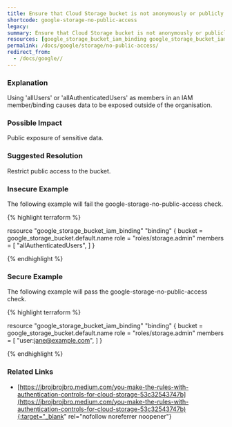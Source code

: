 ```yaml
---
title: Ensure that Cloud Storage bucket is not anonymously or publicly accessible.
shortcode: google-storage-no-public-access
legacy: 
summary: Ensure that Cloud Storage bucket is not anonymously or publicly accessible. 
resources: [google_storage_bucket_iam_binding google_storage_bucket_iam_member] 
permalink: /docs/google/storage/no-public-access/
redirect_from: 
  - /docs/google//
---
```


### Explanation

Using 'allUsers' or 'allAuthenticatedUsers' as members in an IAM member/binding causes data to be exposed outside of the organisation.

### Possible Impact
Public exposure of sensitive data.

### Suggested Resolution
Restrict public access to the bucket.


### Insecure Example

The following example will fail the google-storage-no-public-access check.

{% highlight terraform %}

resource "google_storage_bucket_iam_binding" "binding" {
	bucket = google_storage_bucket.default.name
	role = "roles/storage.admin"
	members = [
		"allAuthenticatedUsers",
	]
}
			
{% endhighlight %}



### Secure Example

The following example will pass the google-storage-no-public-access check.

{% highlight terraform %}

resource "google_storage_bucket_iam_binding" "binding" {
	bucket = google_storage_bucket.default.name
	role = "roles/storage.admin"
	members = [
		"user:jane@example.com",
	]
}
			
{% endhighlight %}



### Related Links


- [https://jbrojbrojbro.medium.com/you-make-the-rules-with-authentication-controls-for-cloud-storage-53c32543747b](https://jbrojbrojbro.medium.com/you-make-the-rules-with-authentication-controls-for-cloud-storage-53c32543747b){:target="_blank" rel="nofollow noreferrer noopener"}


